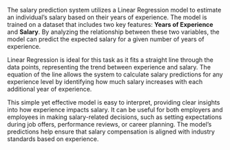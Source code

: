 The salary prediction system utilizes a Linear Regression model to estimate an individual’s salary based on their years of experience. The model is trained on a dataset that includes two key features: **Years of Experience** and **Salary**. By analyzing the relationship between these two variables, the model can predict the expected salary for a given number of years of experience.

Linear Regression is ideal for this task as it fits a straight line through the data points, representing the trend between experience and salary. The equation of the line allows the system to calculate salary predictions for any experience level by identifying how much salary increases with each additional year of experience. 

This simple yet effective model is easy to interpret, providing clear insights into how experience impacts salary. It can be useful for both employers and employees in making salary-related decisions, such as setting expectations during job offers, performance reviews, or career planning. The model’s predictions help ensure that salary compensation is aligned with industry standards based on experience.
